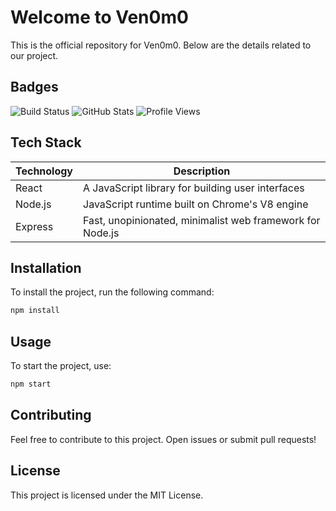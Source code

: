 # Welcome to Ven0m0

This is the official repository for Ven0m0. Below are the details related to our project.

## Badges
![Build Status](https://img.shields.io/badge/build-passing-brightgreen)
![GitHub Stats](https://github.com/Ven0m0/Ven0m0/stats)
![Profile Views](https://profile-views.com/Ven0m0)

## Tech Stack
| Technology | Description |
|------------|-------------|
| React      | A JavaScript library for building user interfaces |
| Node.js   | JavaScript runtime built on Chrome's V8 engine |
| Express    | Fast, unopinionated, minimalist web framework for Node.js |

## Installation

To install the project, run the following command:
```bash
npm install
```

## Usage

To start the project, use:
```bash
npm start
```

## Contributing

Feel free to contribute to this project. Open issues or submit pull requests!

## License

This project is licensed under the MIT License.